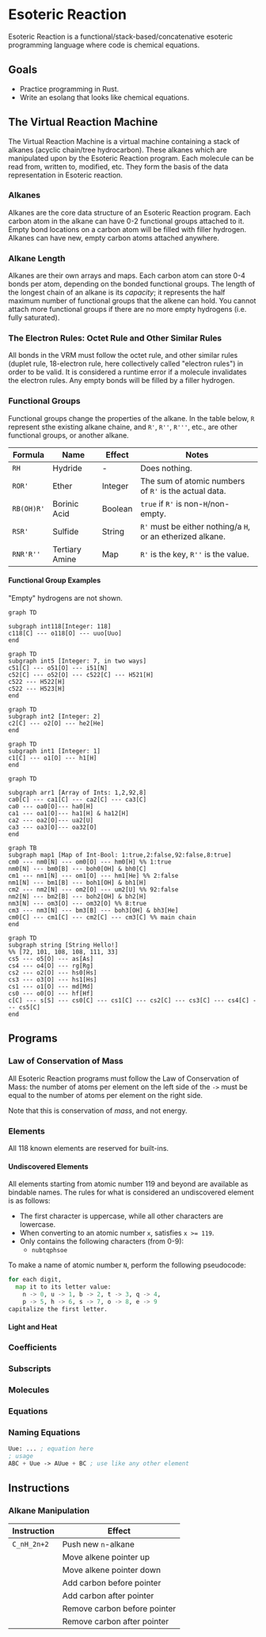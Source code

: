 # Esoteric Reaction

Esoteric Reaction is a functional/stack-based/concatenative esoteric programming language where code is chemical equations.

## Goals

* Practice programming in Rust.
* Write an esolang that looks like chemical equations.

## The Virtual Reaction Machine

The Virtual Reaction Machine is a virtual machine containing a stack of alkanes (acyclic chain/tree hydrocarbon).
These alkanes which are manipulated upon by the Esoteric Reaction program.
Each molecule can be read from, written to, modified, etc.
They form the basis of the data representation in Esoteric reaction.

### Alkanes

Alkanes are the core data structure of an Esoteric Reaction program.
Each carbon atom in the alkane can have 0-2 functional groups attached to it.
Empty bond locations on a carbon atom will be filled with filler hydrogen.
Alkanes can have new, empty carbon atoms attached anywhere.

### Alkane Length

Alkanes are their own arrays and maps.
Each carbon atom can store 0-4 bonds per atom, depending on the bonded functional groups.
The length of the longest chain of an alkane is its *capacity*;
it represents the half maximum number of functional groups that the alkene can hold.
You cannot attach more functional groups if there are no more empty hydrogens (i.e. fully saturated).

### The Electron Rules: Octet Rule and Other Similar Rules

All bonds in the VRM must follow the octet rule, and other similar rules (duplet rule, 18-electron rule, here collectively called "electron rules") in order to be valid.
It is considered a runtime error if a molecule invalidates the electron rules.
Any empty bonds will be filled by a filler hydrogen.

### Functional Groups

Functional groups change the properties of the alkane.
In the table below, `R` represent sthe existing alkane chaine,
and `R'`, `R''`, `R'''`, etc., are other functional groups, or another alkane.

| Formula    | Name           | Effect  | Notes                                                      |
| ---------- | -------------- | ------- | ---------------------------------------------------------- |
| `RH`       | Hydride        | -       | Does nothing.                                              |
| `ROR'`     | Ether          | Integer | The sum of atomic numbers of `R'` is the actual data.      |
| `RB(OH)R'` | Borinic Acid   | Boolean | `true` if `R'` is non-`H`/non-empty.                       |
| `RSR'`     | Sulfide        | String  | `R'` must be either nothing/a `H`, or an etherized alkane. |
| `RNR'R''`  | Tertiary Amine | Map     | `R'` is the key, `R''` is the value.                       |

#### Functional Group Examples

"Empty" hydrogens are not shown.

```mermaid
graph TD

subgraph int118[Integer: 118]
c118[C] --- o118[O] --- uuo[Uuo]
end
```

```mermaid
graph TD
subgraph int5 [Integer: 7, in two ways]
c51[C] --- o51[O] --- i51[N]
c52[C] --- o52[O] --- c522[C] --- H521[H]
c522 --- H522[H]
c522 --- H523[H]
end
```

```mermaid
graph TD
subgraph int2 [Integer: 2]
c2[C] --- o2[O] --- he2[He]
end
```

```mermaid
graph TD
subgraph int1 [Integer: 1]
c1[C] --- o1[O] --- h1[H]
end
```

```mermaid
graph TD

subgraph arr1 [Array of Ints: 1,2,92,8]
ca0[C] --- ca1[C] --- ca2[C] --- ca3[C]
ca0 --- oa0[O]--- ha0[H]
ca1 --- oa1[O]--- ha1[H] & ha12[H]
ca2 --- oa2[O]--- ua2[U]
ca3 --- oa3[O]--- oa32[O]
end
```

```mermaid
graph TB
subgraph map1 [Map of Int-Bool: 1:true,2:false,92:false,8:true]
cm0 --- nm0[N] --- om0[O] --- hm0[H] %% 1:true
nm0[N] --- bm0[B] --- boh0[OH] & bh0[C]
cm1 --- nm1[N] --- om1[O] --- hm1[He] %% 2:false
nm1[N] --- bm1[B] --- boh1[OH] & bh1[H]
cm2 --- nm2[N] --- om2[O] --- um2[U] %% 92:false
nm2[N] --- bm2[B] --- boh2[OH] & bh2[H]
nm3[N] --- om3[O] --- om32[O] %% 8:true
cm3 --- nm3[N] --- bm3[B] --- boh3[OH] & bh3[He]
cm0[C] --- cm1[C] --- cm2[C] --- cm3[C] %% main chain
end
```

```mermaid
graph TD
subgraph string [String Hello!]
%% [72, 101, 108, 108, 111, 33]
cs5 --- o5[O] --- as[As]
cs4 --- o4[O] --- rg[Rg]
cs2 --- o2[O] --- hs0[Hs]
cs3 --- o3[O] --- hs1[Hs]
cs1 --- o1[O] --- md[Md]
cs0 --- o0[O] --- hf[Hf]
c[C] --- s[S] --- cs0[C] --- cs1[C] --- cs2[C] --- cs3[C] --- cs4[C] --- cs5[C]
end
```

## Programs

### Law of Conservation of Mass

All Esoteric Reaction programs must follow the Law of Conservation of Mass:
the number of atoms per element on the left side of the `->` must be equal to the number of atoms per element on the right side.

Note that this is conservation of *mass*, and not energy.

### Elements

All 118 known elements are reserved for built-ins.

#### Undiscovered Elements

All elements starting from atomic number 119 and beyond are available as bindable names.
The rules for what is considered an undiscovered element is as follows:

* The first character is uppercase, while all other characters are lowercase.
* When converting to an atomic number `x`, satisfies `x >= 119`.
* Only contains the following characters (from 0-9):
  * `nubtqphsoe`

To make a name of atomic number `N`, perform the following pseudocode:

```python
for each digit,
  map it to its letter value:
    n -> 0, u -> 1, b -> 2, t -> 3, q -> 4,
    p -> 5, h -> 6, s -> 7, o -> 8, e -> 9
capitalize the first letter.
```

#### Light and Heat

### Coefficients

### Subscripts

### Molecules

### Equations

### Naming Equations

```lisp
Uue: ... ; equation here
; usage
ABC + Uue -> AUue + BC ; use like any other element
```

## Instructions

### Alkane Manipulation

| Instruction | Effect                       |
| ----------- | ---------------------------- |
| `C_nH_2n+2` | Push new `n`-alkane          |
|             | Move alkene pointer up       |
|             | Move alkene pointer down     |
|             | Add carbon before pointer    |
|             | Add carbon after pointer     |
|             | Remove carbon before pointer |
|             | Remove carbon after pointer  |

